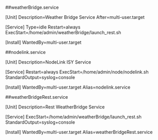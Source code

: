 ##weatherBridge.service

[Unit]
Description=Weather Bridge Service
After=multi-user.target

[Service]
Type=idle
Restart=always
ExecStart=/home/admin/weatherBridge/launch_rest.sh

[Install]
WantedBy=multi-user.target

##nodelink.service

[Unit]
Description=NodeLink ISY Service

[Service]
Restart=always
ExecStart=/home/admin/node/nodelink.sh
StandardOutput=syslog+console

[Install]
WantedBy=multi-user.target
Alias=nodelink.service

##weatherBridgeRest.service

[Unit]
Description=Rest WeatherBridge Service

[Service]
ExecStart=/home/admin/weatherBridge/launch_rest.sh
StandardOutput=syslog+console

[Install]
WantedBy=multi-user.target
Alias=weatherBridgeRest.service

